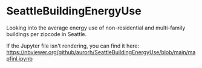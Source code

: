 # SeattleBuildingEnergyUse
Looking into the average energy use of non-residential and multi-family buildings per zipcode in Seattle.


If the Jupyter file isn't rendering, you can find it here:
https://nbviewer.org/github/aurorh/SeattleBuildingEnergyUse/blob/main/mapfinl.ipynb
